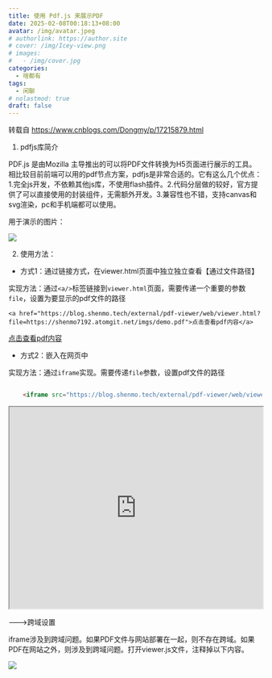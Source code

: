 ```yaml
---
title: 使用 Pdf.js 来展示PDF
date: 2025-02-08T00:18:13+08:00
avatar: /img/avatar.jpeg
# authorlink: https://author.site
# cover: /img/Icey-view.png
# images:
#   - /img/cover.jpg
categories:
  - 啥都有
tags:
  - 闲聊
# nolastmod: true
draft: false
---
```


转载自 https://www.cnblogs.com/Dongmy/p/17215879.html

<!--more-->


1. pdfjs库简介

PDF.js 是由Mozilla 主导推出的可以将PDF文件转换为H5页面进行展示的工具。相比较目前前端可以用的pdf节点方案，pdfjs是非常合适的。它有这么几个优点：1.完全js开发，不依赖其他js库，不使用flash插件。2.代码分层做的较好，官方提供了可以直接使用的封装组件，无需额外开发。3.兼容性也不错，支持canvas和svg渲染，pc和手机端都可以使用。

用于演示的图片：


![](https://shenmo7192.atomgit.net/imgs/2233/69723292_p0.jpg)

2. 使用方法：

* 方式1：通过链接方式，在viewer.html页面中独立独立查看【通过文件路径】

实现方法：通过`<a/>`标签链接到`viewer.html`页面，需要传递一个重要的参数`file`，设置为要显示的pdf文件的路径

`<a href="https://blog.shenmo.tech/external/pdf-viewer/web/viewer.html?file=https://shenmo7192.atomgit.net/imgs/demo.pdf">点击查看pdf内容</a>`

<a href="https://blog.shenmo.tech/external/pdf-viewer/web/viewer.html?file=https://shenmo7192.atomgit.net/imgs/demo.pdf">点击查看pdf内容</a>

* 方式2：嵌入在网页中

实现方法：通过`iframe`实现。需要传递`file`参数，设置pdf文件的路径

```html

    <iframe src="https://blog.shenmo.tech/external/pdf-viewer/web/viewer.html?file=https://shenmo7192.atomgit.net/imgs/demo.pdf" width="100%" height="400px;"></iframe>

```

<iframe src="https://blog.shenmo.tech/external/pdf-viewer/web/viewer.html?file=https://shenmo7192.atomgit.net/imgs/demo.pdf" width="100%" height="400px;"></iframe>

--->跨域设置

iframe涉及到跨域问题。如果PDF文件与网站部署在一起，则不存在跨域。如果PDF在网站之外，则涉及到跨域问题。打开viewer.js文件，注释掉以下内容。

![](https://shenmo7192.atomgit.net/imgs/1892002-20230314181059128-172520878.png)

